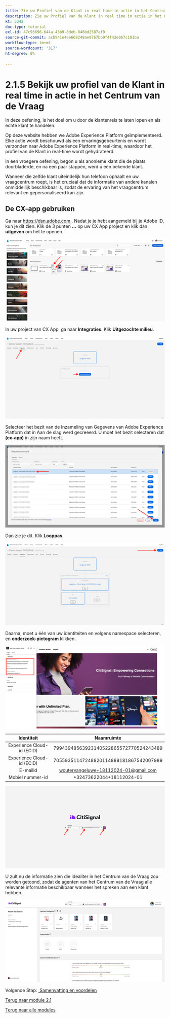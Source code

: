 ```yaml
---
title: Zie uw Profiel van de Klant in real time in actie in het Centrum van de Vraag
description: Zie uw Profiel van de Klant in real time in actie in het Centrum van de Vraag
kt: 5342
doc-type: tutorial
exl-id: 47c96696-644a-43b9-8deb-846bd2587af0
source-git-commit: acb941e4ee668248ae0767bb9f4f42e067c181ba
workflow-type: tm+mt
source-wordcount: '317'
ht-degree: 0%

---
```


# 2.1.5 Bekijk uw profiel van de Klant in real time in actie in het Centrum van de Vraag

In deze oefening, is het doel om u door de klantenreis te laten lopen en als echte klant te handelen.

Op deze website hebben we Adobe Experience Platform geïmplementeerd. Elke actie wordt beschouwd als een ervaringsgebeurtenis en wordt verzonden naar Adobe Experience Platform in real-time, waardoor het profiel van de Klant in real-time wordt gehydrateerd.

In een vroegere oefening, begon u als anonieme klant die de plaats doorbladerde, en na een paar stappen, werd u een bekende klant.

Wanneer die zelfde klant uiteindelijk hun telefoon ophaalt en uw vraagcentrum roept, is het cruciaal dat de informatie van andere kanalen onmiddellijk beschikbaar is, zodat de ervaring van het vraagcentrum relevant en gepersonaliseerd kan zijn.

## De CX-app gebruiken

Ga naar [&#x200B; https://dsn.adobe.com &#x200B;](https://dsn.adobe.com). Nadat je je hebt aangemeld bij je Adobe ID, kun je dit zien. Klik de 3 punten **...** op uw CX App project en klik dan **uitgeven** om het te openen.

![&#x200B; Demo &#x200B;](./images/cxapp3.png)

In uw project van CX App, ga naar **Integraties**. Klik **Uitgezochte milieu**.

![&#x200B; Demo &#x200B;](./images/cxapp3a.png)

Selecteer het bezit van de Inzameling van Gegevens van Adobe Experience Platform dat in Aan de slag werd gecreeerd. U moet het bezit selecteren dat **(cx-app)** in zijn naam heeft.

![&#x200B; Demo &#x200B;](./images/cxapp4.png)

Dan zie je dit. Klik **Looppas**.

![&#x200B; Demo &#x200B;](./images/cxapp4a.png)

Daarna, moet u één van uw identiteiten en volgens namespace selecteren, en **onderzoek-pictogram** klikken.

![&#x200B; Profiel van de Klant &#x200B;](./images/identities.png)

| Identiteit | Naamruimte |
|:-------------:| :---------------:|
| Experience Cloud-id (ECID) | 79943948563923140522865572770524243489 |
| Experience Cloud-id (ECID) | 70559351147248820114888181867542007989 |
| E-mailid | woutervangeluwe+18112024-01@gmail.com |
| Mobiel nummer-id | +32473622044+18112024-01 |

![&#x200B; Demo &#x200B;](./images/19.png)

U zult nu de informatie zien die idealiter in het Centrum van de Vraag zou worden getoond, zodat de agenten van het Centrum van de Vraag alle relevante informatie beschikbaar wanneer het spreken aan een klant hebben.

![&#x200B; Demo &#x200B;](./images/20.png)

Volgende Stap: [&#x200B; Samenvatting en voordelen &#x200B;](./summary.md)

[Terug naar module 2.1](./real-time-customer-profile.md)

[Terug naar alle modules](../../../overview.md)
